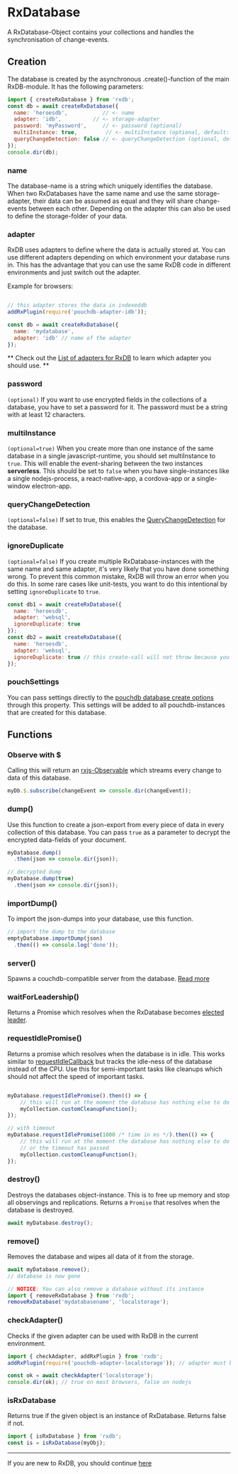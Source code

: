 # RxDatabase

A RxDatabase-Object contains your collections and handles the synchronisation of change-events.

## Creation

The database is created by the asynchronous .create()-function of the main RxDB-module. It has the following parameters:

```javascript
import { createRxDatabase } from 'rxdb';
const db = await createRxDatabase({
  name: 'heroesdb',           // <- name
  adapter: 'idb',          // <- storage-adapter
  password: 'myPassword',     // <- password (optional)
  multiInstance: true,         // <- multiInstance (optional, default: true)
  queryChangeDetection: false // <- queryChangeDetection (optional, default: false)
});
console.dir(db);
```

### name

The database-name is a string which uniquely identifies the database. When two RxDatabases have the same name and use the same storage-adapter, their data can be assumed as equal and they will share change-events between each other.
Depending on the adapter this can also be used to define the storage-folder of your data.


### adapter

RxDB uses adapters to define where the data is actually stored at. You can use different adapters depending on which environment your database runs in. This has the advantage that you can use the same RxDB code in different environments and just switch out the adapter.

Example for browsers:

```javascript

// this adapter stores the data in indexeddb
addRxPlugin(require('pouchdb-adapter-idb'));

const db = await createRxDatabase({
  name: 'mydatabase',
  adapter: 'idb' // name of the adapter
});
```

** Check out the [List of adapters for RxDB](./adapters.md) to learn which adapter you should use. **


### password
`(optional)`
If you want to use encrypted fields in the collections of a database, you have to set a password for it. The password must be a string with at least 12 characters.

### multiInstance
`(optional=true)`
When you create more than one instance of the same database in a single javascript-runtime, you should set multiInstance to ```true```. This will enable the event-sharing between the two instances **serverless**. This should be set to `false` when you have single-instances like a single nodejs-process, a react-native-app, a cordova-app or a single-window electron-app.

### queryChangeDetection
`(optional=false)`
If set to true, this enables the [QueryChangeDetection](./query-change-detection.md) for the database.

### ignoreDuplicate
`(optional=false)`
If you create multiple RxDatabase-instances with the same name and same adapter, it's very likely that you have done something wrong.
To prevent this common mistake, RxDB will throw an error when you do this.
In some rare cases like unit-tests, you want to do this intentional by setting `ignoreDuplicate` to `true`.

```js
const db1 = await createRxDatabase({
  name: 'heroesdb',
  adapter: 'websql',
  ignoreDuplicate: true
});
const db2 = await createRxDatabase({
  name: 'heroesdb',
  adapter: 'websql',
  ignoreDuplicate: true // this create-call will not throw because you explicitly allow it
});
```

### pouchSettings
You can pass settings directly to the [pouchdb database create options](https://pouchdb.com/api.html#options) through this property. This settings will be added to all pouchdb-instances that are created for this database.

## Functions

### Observe with $
Calling this will return an [rxjs-Observable](http://reactivex.io/documentation/observable.html) which streams every change to data of this database.

```js
myDb.$.subscribe(changeEvent => console.dir(changeEvent));
```

### dump()
Use this function to create a json-export from every piece of data in every collection of this database. You can pass `true` as a parameter to decrypt the encrypted data-fields of your document.
```js
myDatabase.dump()
  .then(json => console.dir(json));

// decrypted dump
myDatabase.dump(true)
  .then(json => console.dir(json));
```

### importDump()
To import the json-dumps into your database, use this function.

```js
// import the dump to the database
emptyDatabase.importDump(json)
  .then(() => console.log('done'));
```

### server()
Spawns a couchdb-compatible server from the database. [Read more](./custom-build.md#server)

### waitForLeadership()
Returns a Promise which resolves when the RxDatabase becomes [elected leader](./leader-election.md).

### requestIdlePromise()
Returns a promise which resolves when the database is in idle. This works similar to [requestIdleCallback](https://developer.mozilla.org/de/docs/Web/API/Window/requestIdleCallback) but tracks the idle-ness of the database instead of the CPU.
Use this for semi-important tasks like cleanups which should not affect the speed of important tasks.

```js

myDatabase.requestIdlePromise().then(() => {
    // this will run at the moment the database has nothing else to do
    myCollection.customCleanupFunction();
});

// with timeout
myDatabase.requestIdlePromise(1000 /* time in ms */).then(() => {
    // this will run at the moment the database has nothing else to do
    // or the timeout has passed
    myCollection.customCleanupFunction();
});

```

### destroy()
Destroys the databases object-instance. This is to free up memory and stop all observings and replications.
Returns a `Promise` that resolves when the database is destroyed.
```js
await myDatabase.destroy();
```

### remove()
Removes the database and wipes all data of it from the storage.

```js
await myDatabase.remove();
// database is now gone

// NOTICE: You can also remove a database without its instance
import { removeRxDatabase } from 'rxdb';
removeRxDatabase('mydatabasename', 'localstorage');
```

### checkAdapter()
Checks if the given adapter can be used with RxDB in the current environment.

```js
import { checkAdapter, addRxPlugin } from 'rxdb';
addRxPlugin(require('pouchdb-adapter-localstorage')); // adapter must be added before

const ok = await checkAdapter('localstorage');
console.dir(ok); // true on most browsers, false on nodejs
```

### isRxDatabase
Returns true if the given object is an instance of RxDatabase. Returns false if not.
```js
import { isRxDatabase } from 'rxdb';
const is = isRxDatabase(myObj);
```


-----------
If you are new to RxDB, you should continue [here](./rx-schema.md)

